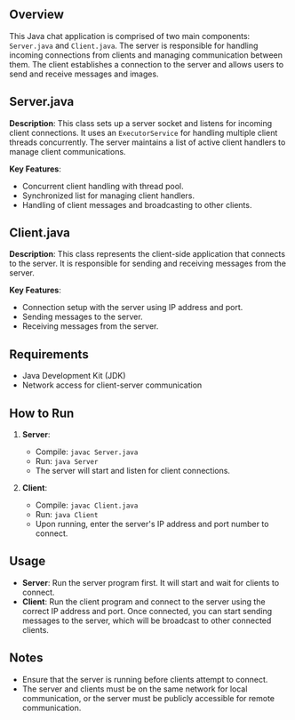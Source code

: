 ## Overview
This Java chat application is comprised of two main components: `Server.java` and `Client.java`. The server is responsible for handling incoming connections from clients and managing communication between them. The client establishes a connection to the server and allows users to send and receive messages and images.

## Server.java
**Description**: This class sets up a server socket and listens for incoming client connections. It uses an `ExecutorService` for handling multiple client threads concurrently. The server maintains a list of active client handlers to manage client communications.

**Key Features**:
  - Concurrent client handling with thread pool.
  - Synchronized list for managing client handlers.
  - Handling of client messages and broadcasting to other clients.

## Client.java
**Description**: This class represents the client-side application that connects to the server. It is responsible for sending and receiving messages from the server.

**Key Features**:
  - Connection setup with the server using IP address and port.
  - Sending messages to the server.
  - Receiving messages from the server.

## Requirements
- Java Development Kit (JDK)
- Network access for client-server communication

## How to Run
1. **Server**:
   - Compile: `javac Server.java`
   - Run: `java Server`
   - The server will start and listen for client connections.

2. **Client**:
   - Compile: `javac Client.java`
   - Run: `java Client`
   - Upon running, enter the server's IP address and port number to connect.

## Usage
- **Server**: Run the server program first. It will start and wait for clients to connect.
- **Client**: Run the client program and connect to the server using the correct IP address and port. Once connected, you can start sending messages to the server, which will be broadcast to other connected clients.

## Notes
- Ensure that the server is running before clients attempt to connect.
- The server and clients must be on the same network for local communication, or the server must be publicly accessible for remote communication.
